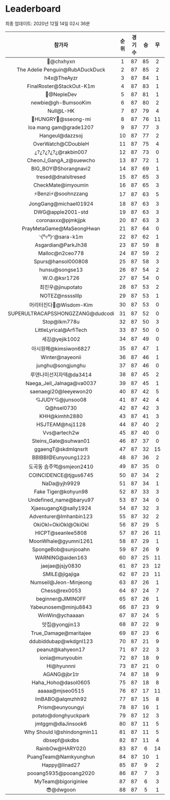 # Leaderboard
최종 업데이트: 2020년 12월 14일 02시 36분




| 참가자 | 순위 | 경기수 | 승 | 무 | 패 | 승점 |
|:---:|:---:|:---:|:---:|:---:|:---:|:---:|
| 👑@chxhyxn | 1 | 87 | 85 | 2 | 0 | 257 |
| The Adelie Penguin@RubADuckDuck | 2 | 87 | 85 | 2 | 0 | 257 |
| h4x@TheAyzr | 3 | 87 | 84 | 1 | 2 | 253 |
| FinalRoster@StackOut-K1m | 4 | 87 | 83 | 1 | 3 | 250 |
| 🥈@NepleDev | 5 | 87 | 81 | 1 | 5 | 244 |
| newbie@gh-BumsooKim | 6 | 87 | 80 | 2 | 5 | 242 |
| Null@L-HK | 7 | 87 | 79 | 4 | 4 | 241 |
| 🍗HUNGRY🍗@sseong-mi | 8 | 87 | 76 | 11 | 0 | 239 |
| loa mang gam@grade1207 | 9 | 87 | 77 | 3 | 7 | 234 |
| Hangeul@dazzsoj | 10 | 87 | 77 | 2 | 8 | 233 |
| OverWatch@CDoubleH | 11 | 87 | 75 | 4 | 8 | 229 |
| ¿?¿?¿?¿?¿@rakbin007 | 12 | 87 | 73 | 0 | 14 | 219 |
| CheonJ_GangA_z@suewcho | 13 | 87 | 72 | 1 | 14 | 217 |
| BIG_BOY@Shorangnavi2 | 14 | 87 | 69 | 1 | 17 | 208 |
| tresed@dnalsitresed | 15 | 87 | 65 | 3 | 19 | 198 |
| CheckMate@imyoumin | 16 | 87 | 65 | 3 | 19 | 198 |
| ⚡Benzi⚡@soohnzzang | 17 | 87 | 63 | 5 | 19 | 194 |
| JongGang@michael01924 | 18 | 87 | 63 | 3 | 21 | 192 |
| DWG@apple2001-std | 19 | 87 | 63 | 3 | 21 | 192 |
| coronaxxx@pjmkjjpk | 20 | 87 | 63 | 3 | 21 | 192 |
| PrayMetaGame@MaSeongHwan | 21 | 87 | 64 | 0 | 23 | 192 |
| ◝(⁰▿⁰)◜@sara-k1m | 22 | 87 | 62 | 1 | 24 | 187 |
| Asgardian@ParkJh38 | 23 | 87 | 59 | 8 | 20 | 185 |
| Malloc@n2ceo778 | 24 | 87 | 59 | 2 | 26 | 179 |
| Spurs@hansol000808 | 25 | 87 | 58 | 3 | 26 | 177 |
| hunsu@songse13 | 26 | 87 | 54 | 2 | 31 | 164 |
| W.O.@ksr1726 | 27 | 87 | 54 | 0 | 33 | 162 |
| 최진우@jinupotato | 28 | 87 | 53 | 2 | 32 | 161 |
| NOTEZ@nsssslllp | 29 | 87 | 53 | 1 | 33 | 160 |
| 머리터진다🤯@Wisdom-Kim | 30 | 87 | 53 | 0 | 34 | 159 |
| SUPERULTRACAPSSHONGZZANG@dudcodi | 31 | 87 | 52 | 0 | 35 | 156 |
| Stop@lkm778u | 32 | 87 | 50 | 3 | 34 | 153 |
| LittleLyrical@ArfiTech | 33 | 87 | 50 | 0 | 37 | 150 |
| 세깅@yejik1002 | 34 | 87 | 49 | 0 | 38 | 147 |
| 아시원해@kimsiwon6827 | 35 | 87 | 47 | 1 | 39 | 142 |
| Winter@nayeonii | 36 | 87 | 46 | 1 | 40 | 139 |
| junghu@songjunghu | 37 | 87 | 46 | 0 | 41 | 138 |
| 루덴나미선지자덱@da3414 | 38 | 87 | 45 | 2 | 40 | 137 |
| Naega_Jeil_Jalnaga@va0037 | 39 | 87 | 45 | 1 | 41 | 136 |
| saenaegi20@leeyewon20 | 40 | 87 | 42 | 5 | 40 | 131 |
| 💘JUDY💘@junsoo08 | 41 | 87 | 42 | 4 | 41 | 130 |
| Q@hsel0730 | 42 | 87 | 42 | 3 | 42 | 129 |
| KHH@kimhh2880 | 43 | 87 | 41 | 3 | 43 | 126 |
| HSJTEAM@hsj1128 | 44 | 87 | 40 | 2 | 45 | 122 |
| Vvs@artech2w | 45 | 87 | 40 | 0 | 47 | 120 |
| Steins_Gate@suhwan01 | 46 | 87 | 37 | 0 | 50 | 111 |
| ggaengT@skdmlqnsrlt | 47 | 87 | 32 | 15 | 40 | 111 |
| BBIBBI@Eunyoung1223 | 48 | 87 | 36 | 2 | 49 | 110 |
| 도곡동 솜주먹@smjeon2410 | 49 | 87 | 35 | 0 | 52 | 105 |
| COINCIDENCE@tjgus6745 | 50 | 87 | 34 | 2 | 51 | 104 |
| NaDa@yjh9929 | 51 | 87 | 34 | 1 | 52 | 103 |
| Fake Tiger@kohyun98 | 52 | 87 | 33 | 3 | 51 | 102 |
| Undefined_name@baryu97 | 53 | 87 | 34 | 0 | 53 | 102 |
| XjaesugangX@sally1924 | 54 | 87 | 32 | 3 | 52 | 99 |
| Adventurer@Imhanbin123 | 55 | 87 | 32 | 2 | 53 | 98 |
| OkiOkl=OkiOkl@OkiOkl | 56 | 87 | 29 | 5 | 53 | 92 |
| HICPT@seanlee5808 | 57 | 87 | 26 | 11 | 50 | 89 |
| MoonWhale@gyumni1261 | 58 | 87 | 29 | 1 | 57 | 88 |
| SpongeBob@sunjooahn | 59 | 87 | 26 | 9 | 52 | 87 |
| WARNING@aiden163 | 60 | 87 | 25 | 11 | 51 | 86 |
| jaejae@jsjy0830 | 61 | 87 | 23 | 12 | 52 | 81 |
| SMILE@jigajiga | 62 | 87 | 23 | 11 | 53 | 80 |
| Numseil@Jeon-Minjeong | 63 | 87 | 26 | 1 | 60 | 79 |
| Chess@rex0053 | 64 | 87 | 24 | 7 | 56 | 79 |
| beginner@JIMINOFF | 65 | 87 | 26 | 1 | 60 | 79 |
| Yabeunosem@minju8843 | 66 | 87 | 23 | 9 | 55 | 78 |
| WinWin@ychaaaan | 67 | 87 | 24 | 5 | 58 | 77 |
| 맛집@yongjin13 | 68 | 87 | 22 | 9 | 56 | 75 |
| True_Damage@maritajee | 69 | 87 | 23 | 6 | 58 | 75 |
| ddubiddubap@wkdgnl123 | 70 | 87 | 21 | 9 | 57 | 72 |
| peanut@kahyeon17 | 71 | 87 | 22 | 3 | 62 | 69 |
| ionia@munyoubin | 72 | 87 | 18 | 9 | 60 | 63 |
| Hi@hyunnni | 73 | 87 | 21 | 0 | 66 | 63 |
| AGANG@jbr1tr | 74 | 87 | 18 | 9 | 60 | 63 |
| Haha_Hoho@dasol0605 | 75 | 87 | 18 | 8 | 61 | 62 |
| aaaaa@mjseo0515 | 76 | 87 | 17 | 11 | 59 | 62 |
| ImBABO@alqmzhh92 | 77 | 87 | 15 | 8 | 64 | 53 |
| Prism@eunyoungyi | 78 | 87 | 16 | 1 | 70 | 49 |
| potato@donghyuckpark | 79 | 87 | 12 | 3 | 72 | 39 |
| jmtggm@dlaJinsook6 | 80 | 87 | 11 | 5 | 71 | 38 |
| Why Should I@shindongmin11 | 81 | 87 | 11 | 5 | 71 | 38 |
| dbsepf@skdbs | 82 | 87 | 11 | 4 | 72 | 37 |
| RainbOw@HARY020 | 83 | 87 | 6 | 14 | 67 | 32 |
| PuangTeam@Namkyunghun | 84 | 87 | 10 | 1 | 76 | 31 |
| Happy@linad27 | 85 | 87 | 9 | 2 | 76 | 29 |
| pooang5935@pooang2020 | 86 | 87 | 7 | 3 | 77 | 24 |
| MyTeam@bigoriginlee | 87 | 87 | 6 | 3 | 78 | 21 |
| 😎@dwgoon | 88 | 87 | 5 | 1 | 81 | 16 |